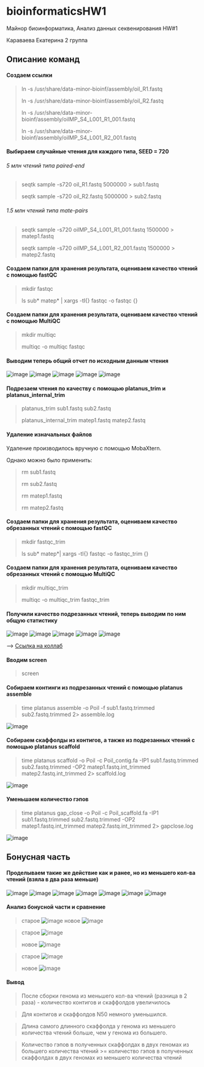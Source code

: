 # bioinformaticsHW1
Майнор биоинформатика, Анализ данных секвенирования HW#1

Караваева Екатерина 2 группа

## Описание команд

#### Создаем ссылки
> ln -s /usr/share/data-minor-bioinf/assembly/oil_R1.fastq  
> 
> ln -s /usr/share/data-minor-bioinf/assembly/oil_R2.fastq
> 
> ln -s /usr/share/data-minor-bioinf/assembly/oilMP_S4_L001_R1_001.fastq
> 
> ln -s /usr/share/data-minor-bioinf/assembly/oilMP_S4_L001_R2_001.fastq

#### Выбираем случайные чтения для каждого типа, SEED = 720

###### 5 млн чтений типа paired-end

>seqtk sample -s720 oil_R1.fastq 5000000 > sub1.fastq
>
>seqtk sample -s720 oil_R2.fastq 5000000 > sub2.fastq

###### 1.5 млн чтений типа mate-pairs

> seqtk sample -s720 oilMP_S4_L001_R1_001.fastq 1500000 > matep1.fastq
> 
> seqtk sample -s720 oilMP_S4_L001_R2_001.fastq 1500000 > matep2.fastq


#### Создаем папки для хранения результата, оцениваем качество чтений с помощью fastQC

> mkdir fastqc
>
> ls sub* matep* | xargs -tI{} fastqc -o fastqc {}


#### Создаем папки для хранения результата, оцениваем качество чтений с помощью MultiQC

> mkdir multiqc
>
> multiqc -o multiqc fastqc

#### Выводим теперь общий отчет по исходным данным чтения

![image](https://github.com/KatyaKaravaeva/hse22_hw1/blob/main/screens_general/first_screen_general.png)
![image](https://github.com/KatyaKaravaeva/hse22_hw1/blob/main/screens_general/second_screen_general.png)
![image](https://github.com/KatyaKaravaeva/hse22_hw1/blob/main/screens_general/third_screen_general.png)
![image](https://github.com/KatyaKaravaeva/hse22_hw1/blob/main/screens_general/fourth_screen_general.png)
![image](https://github.com/KatyaKaravaeva/hse22_hw1/blob/main/screens_general/fifth_screen_general.png)

#### Подрезаем чтения по качеству с помощью platanus_trim и platanus_internal_trim

> platanus_trim sub1.fastq sub2.fastq
> 
> platanus_internal_trim matep1.fastq matep2.fastq

#### Удаление изначальных файлов

Удаление производилось вручную с помощью MobaXtern.

Однако можно было применить:

> rm sub1.fastq 
> 
> rm sub2.fastq
> 
> rm matep1.fastq 
> 
> rm matep2.fastq

#### Создаем папки для хранения результата, oцениваем качество обрезанных чтений с помощью fastQC

> mkdir fastqc_trim
> 
> ls sub* matep*| xargs -tI{} fastqc -o fastqc_trim {}

#### Создаем папки для хранения результата, оцениваем качество обрезанных чтений с помощью MultiQC

> mkdir multiqc_trim
> 
> multiqc -o multiqc_trim fastqc_trim


#### Получили качество подрезанных чтений, теперь выводим по ним общую статистику

![image](https://github.com/KatyaKaravaeva/hse22_hw1/blob/main/s%D1%81reen_trimed/first_screen_trimed.png)
![image](https://github.com/KatyaKaravaeva/hse22_hw1/blob/main/s%D1%81reen_trimed/second_screen_trimed.png)
![image](https://github.com/KatyaKaravaeva/hse22_hw1/blob/main/s%D1%81reen_trimed/third_screen_trimed.png)
![image](https://github.com/KatyaKaravaeva/hse22_hw1/blob/main/s%D1%81reen_trimed/fourth_screen_trimed.png)
![image](https://github.com/KatyaKaravaeva/hse22_hw1/blob/main/s%D1%81reen_trimed/fifth_screen_trimed.png)


--> [Ссылка на коллаб](https://colab.research.google.com/drive/1XN57WApEhRWTBbDVSDELpeRlf4WfJSs-?usp=sharing)

#### Вводим screen

> screen

#### Собираем континги из подрезанных чтений с помощью platanus assemble

> time platanus assemble -o Poil -f sub1.fastq.trimmed sub2.fastq.trimmed 2> assemble.log

![image](https://github.com/KatyaKaravaeva/hse22_hw1/blob/main/screen_colab/contigs.png)

#### Cобираем скаффолды из контигов, а также из подрезанных чтений с помощью platanus scaffold

> time platanus scaffold -o Poil -c Poil_contig.fa -IP1 sub1.fastq.trimmed sub2.fastq.trimmed -OP2 matep1.fastq.int_trimmed matep2.fastq.int_trimmed 2> scaffold.log

![image](https://github.com/KatyaKaravaeva/hse22_hw1/blob/main/screen_colab/scaffolds.png)

#### Уменьшаем количество гэпов

> time platanus gap_close -o Poil -c Poil_scaffold.fa -IP1 sub1.fastq.trimmed sub2.fastq.trimmed -OP2 matep1.fastq.int_trimmed matep2.fastq.int_trimmed 2> gapclose.log


![image](https://github.com/KatyaKaravaeva/hse22_hw1/blob/main/screen_colab/gap_closed.png)


## Бонусная часть

#### Проделываем такие же действие как и ранее, но из меньшего кол-ва чтений (взяла в два раза меньше)

![image](https://github.com/KatyaKaravaeva/hse22_hw1/blob/main/bonus/first_command.png)
![image](https://github.com/KatyaKaravaeva/hse22_hw1/blob/main/bonus/second_command.png)
![image](https://github.com/KatyaKaravaeva/hse22_hw1/blob/main/bonus/third_command.png)
![image](https://github.com/KatyaKaravaeva/hse22_hw1/blob/main/bonus/fourth_command.png)
![image](https://github.com/KatyaKaravaeva/hse22_hw1/blob/main/bonus/fifth_command.png)
![image](https://github.com/KatyaKaravaeva/hse22_hw1/blob/main/bonus/six_command.png)
![image](https://github.com/KatyaKaravaeva/hse22_hw1/blob/main/bonus/seven_command.png)

#### Анализ бонусной части и сравнение

> старое
> ![image](https://github.com/KatyaKaravaeva/hse22_hw1/blob/main/screen_colab/contigs.png)
> новое
> ![image](https://github.com/KatyaKaravaeva/hse22_hw1/blob/main/bonus/analys1.png)


> старое
> ![image](https://github.com/KatyaKaravaeva/hse22_hw1/blob/main/screen_colab/scaffolds.png)
> 
> новое
> ![image](https://github.com/KatyaKaravaeva/hse22_hw1/blob/main/bonus/analys2.png)


> старое
> ![image](https://github.com/KatyaKaravaeva/hse22_hw1/blob/main/screen_colab/gap_closed.png)
> 
> новое
> ![image](https://github.com/KatyaKaravaeva/hse22_hw1/blob/main/bonus/analys3.png)

#### Вывод

> После сборки генома из меньшего кол-ва чтений (разница в 2 раза) - количество контигов и скаффолдов увеличилось

> Для контигов и скаффолдов N50 немного уменьшился.

> Длина самого длинного скаффолда у генома из меньшего количества чтений больше, чем у генома из большего.

> Количество гэпов в полученных скаффолдах в двух геномах из большего количества чтений >= количество гэпов в полученных скаффолдах в двух геномах из меньшего количества чтений
